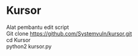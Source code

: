 # Kursor
Alat pembantu edit script<br>
Git clone https://github.com/Systemvuln/kursor.git <br>
cd Kursor<br>
python2 kursor.py<br>
